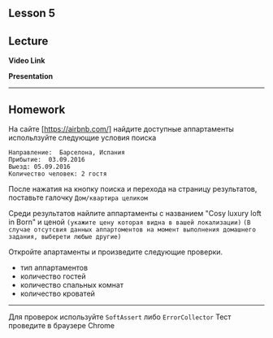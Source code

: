 Lesson 5
----
## Lecture

**Video Link** 

**Presentation** 

----
## Homework

На сайте [https://airbnb.com/] найдите доступные аппартаменты испольлзуйте следующие условия поиска 
```
Направление:  Барселона, Испания
Прибытие:  03.09.2016
Выезд: 05.09.2016
Количество человек: 2 гостя
```
После нажатия на кнопку поиска и перехода на страницу результатов, поставьте галочку 
`Дом/квартира целиком`

Среди результатов найлите аппартаменты с названием "Cosy luxury loft in Born" и ценой `(укажите цену которая видна в вашей локализации)` 
`(В случае отсутсвия данных аппартоментов на момент выполнения домашнего задания, выберети любые другие)`

Откройте апартаменты и произведите следующие проверки.

* тип аппартаментов 
* количество гостей 
* количество спальных комнат 
* количество кроватей

---
Для проверок используйте `SoftAssert` либо `ErrorCollector`
Тест проведите в браузере Chrome


